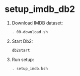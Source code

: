 # setup_imdb_db2

1. Download IMDB dataset:
    ```
    . 00-download.sh
    ```

2. Start Db2:
    ```
    db2start
    ```

3. Run setup:
    ```
    . setup_imdb.ksh
    ```
